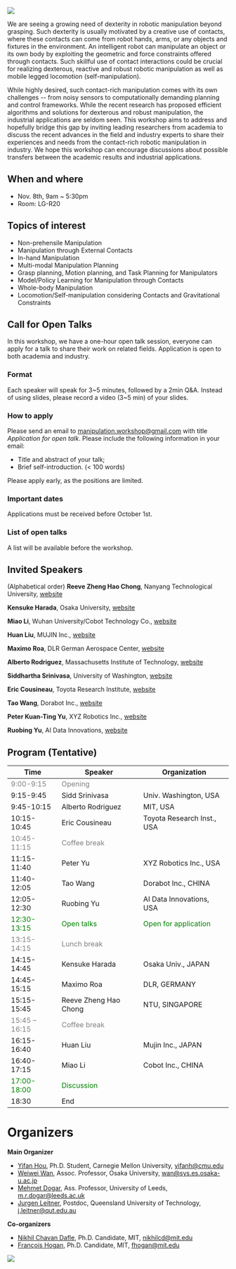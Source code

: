 ![]({{site.url}}/assets/img/teaser.PNG)

We are seeing a growing need of dexterity in robotic manipulation beyond grasping. Such dexterity is usually motivated by a creative use of contacts, where these contacts can come from robot hands, arms, or any objects and fixtures in the environment. An intelligent robot can manipulate an object or its own body by exploiting the geometric and force constraints offered through contacts. Such skillful use of contact interactions could  be crucial for realizing dexterous, reactive and robust robotic manipulation as well as mobile legged locomotion (self-manipulation).

While highly desired, such contact-rich manipulation comes with its own challenges -- from noisy sensors to computationally demanding planning and control frameworks. While the recent research has proposed efficient algorithms and solutions for dexterous and robust manipulation, the industrial applications are seldom seen. This workshop aims to address and hopefully bridge this gap by inviting leading researchers from academia to discuss the recent advances in the field and industry experts to share their experiences and needs from the contact-rich robotic manipulation in industry. We hope this workshop can encourage discussions about possible transfers between the academic results and industrial applications.

## When and where
* Nov. 8th, 9am ~ 5:30pm
* Room: LG-R20

## Topics of interest
- Non-prehensile Manipulation
- Manipulation through External Contacts
- In-hand Manipulation
- Multi-modal Manipulation Planning
- Grasp planning, Motion planning, and Task Planning for Manipulators
- Model/Policy Learning for Manipulation through Contacts
- Whole-body Manipulation
- Locomotion/Self-manipulation considering Contacts and Gravitational Constraints

## Call for Open Talks
In this workshop, we have a one-hour open talk session, everyone can apply for a talk to share their work on related fields. Application is open to both academia and industry.

### Format
Each speaker will speak for 3\~5 minutes, followed by a 2min Q&A. Instead of using slides, please record a video (3\~5 min) of your slides.

### How to apply
Please send an email to <a href = "mailto: manipulation.workshop@gmail.com">manipulation.workshop@gmail.com</a> with title *Application for open talk*.
Please include the following information in your email:
- Title and abstract of your talk;
- Brief self-introduction. (< 100 words)

Please apply early, as the positions are limited.

### Important dates
Applications must be received before October 1st.

### List of open talks
A list will be available before the workshop.


## Invited Speakers
(Alphabetical order)
**Reeve Zheng Hao Chong**, Nanyang Technological University, [website](https://reeve333.wixsite.com/reeve-zhchong)

**Kensuke Harada**, Osaka University, [website](http://www.hlab.sys.es.osaka-u.ac.jp/people/harada/)

**Miao Li**, Wuhan University/Cobot Technology Co., [website](https://miaoli.github.io/)

**Huan Liu**, MUJIN Inc., [website](https://www.mujin.co.jp/en/)

**Maximo Roa**, DLR German Aerospace Center, [website](https://rmc.dlr.de/rm/en/staff/maximo.roa/)

**Alberto Rodriguez**, Massachusetts Institute of Technology, [website](http://meche.mit.edu/people/faculty/ALBERTOR@MIT.EDU)

**Siddhartha Srinivasa**, University of Washington, [website](https://goodrobot.ai/)

**Eric Cousineau**, Toyota Research Institute, [website](https://www.tri.global/)

**Tao Wang**, Dorabot Inc., [website](https://dorabot.com/)

**Peter Kuan-Ting Yu**, XYZ Robotics Inc., [website](https://www.xyzrobotics.ai/)

**Ruobing Yu**, AI Data Innovations, [website](https://www.aidatainnovations.com/)

## Program (Tentative)

Time | Speaker | Organization
------------ | ------------- | -------------
<font color="grey">9:00-9:15</font> | <font color="grey">Opening</font> |
9:15-9:45 | Sidd Srinivasa | Univ. Washington, USA
9:45-10:15 | Alberto Rodriguez | MIT, USA
10:15-10:45 | Eric Cousineau | Toyota Research Inst., USA
<font color="grey">10:45-11:15 </font> | <font color="grey">Coffee break</font> |
11:15-11:40 | Peter Yu | XYZ Robotics Inc., USA
11:40-12:05 | Tao Wang | Dorabot Inc., CHINA
12:05-12:30 | Ruobing Yu | AI Data Innovations, USA
<font color="green"> 12:30-13:15 </font> | <font color="green">Open talks</font> | <font color="green">Open for application</font>
<font color="grey">13:15-14:15 </font> | <font color="grey">Lunch break</font> |
14:15-14:45 | Kensuke Harada | Osaka Univ., JAPAN
14:45-15:15 | Maximo Roa | DLR, GERMANY
15:15-15:45 | Reeve Zheng Hao Chong | NTU, SINGAPORE
<font color="grey"> 15:45 – 16:15 </font> | <font color="grey">Coffee break</font> |
16:15-16:40 | Huan Liu | Mujin Inc., JAPAN
16:40-17:15 | Miao Li | Cobot Inc., CHINA
<font color="green"> 17:00-18:00 </font> | <font color="green">Discussion</font> |
18:30 | End |

# Organizers

**Main Organizer**
- [Yifan Hou](http://www.cs.cmu.edu/~yifanh/), Ph.D. Student, Carnegie Mellon University, yifanh@cmu.edu
- [Weiwei Wan](https://sites.google.com/site/weiweilab/), Assoc. Professor, Osaka University, wan@sys.es.osaka-u.ac.jp
- [Mehmet Dogar](https://engineering.leeds.ac.uk/staff/743/dr_mehmet_dogar), Ass. Professor, University of Leeds, m.r.dogar@leeds.ac.uk
- [Jurgen Leitner](https://staff.qut.edu.au/staff/j.leitner), Postdoc, Queensland University of Technology, j.leitner@qut.edu.au

**Co-organizers**
- [Nikhil Chavan Dafle](https://nikhilcd.mit.edu/), Ph.D. Candidate, MIT, nikhilcd@mit.edu
- [François Hogan](https://www.linkedin.com/in/francois-hogan-2b4025b6), Ph.D. Candidate, MIT, fhogan@mit.edu

![]({{site.url}}/assets/img/ending.png)
